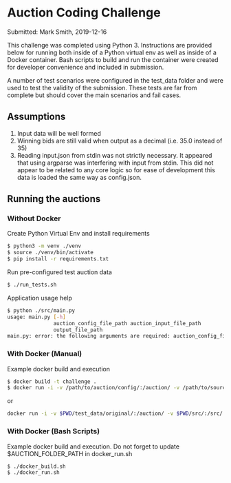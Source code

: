 # Auction Coding Challenge

Submitted: Mark Smith, 2019-12-16

This challenge was completed using Python 3. Instructions are provided below for running both inside of a Python virtual 
env as well as inside of a Docker container. Bash scripts to build and run the container were created for developer
convenience and included in submission.

A number of test scenarios were configured in the test_data folder and were used to test the validity of the submission.
These tests are far from complete but should cover the main scenarios and fail cases. 

## Assumptions
1) Input data will be well formed
2) Winning bids are still valid when output as a decimal (i.e. 35.0 instead of 35)
3) Reading input.json from stdin was not strictly necessary. It appeared that using argparse was interfering with
input from stdin. This did not appear to be related to any core logic so for ease of development this data is loaded 
the same way as config.json.  

## Running the auctions


### Without Docker

Create Python Virtual Env and install requirements
```bash
$ python3 -m venv ./venv
$ source ./venv/bin/activate
$ pip install -r requirements.txt
```

Run pre-configured test auction data
```bash
$ ./run_tests.sh
```

Application usage help 
```bash
$ python ./src/main.py
usage: main.py [-h]                                                                                                                                                                                                                                 
               auction_config_file_path auction_input_file_path                                                                                                                                                                                     
               output_file_path
main.py: error: the following arguments are required: auction_config_file_path, auction_input_file_path, output_file_path

```

### With Docker (Manual)

Example docker build and execution

```bash
$ docker build -t challenge .
$ docker run -i -v /path/to/auction/config/:/auction/ -v /path/to/source/:/src/ challenge
```
or
```bash 
docker run -i -v $PWD/test_data/original/:/auction/ -v $PWD/src/:/src/ challenge
```

### With Docker (Bash Scripts)

Example docker build and execution. Do not forget to update $AUCTION_FOLDER_PATH in docker_run.sh

```bash
$ ./docker_build.sh
$ ./docker_run.sh
```
